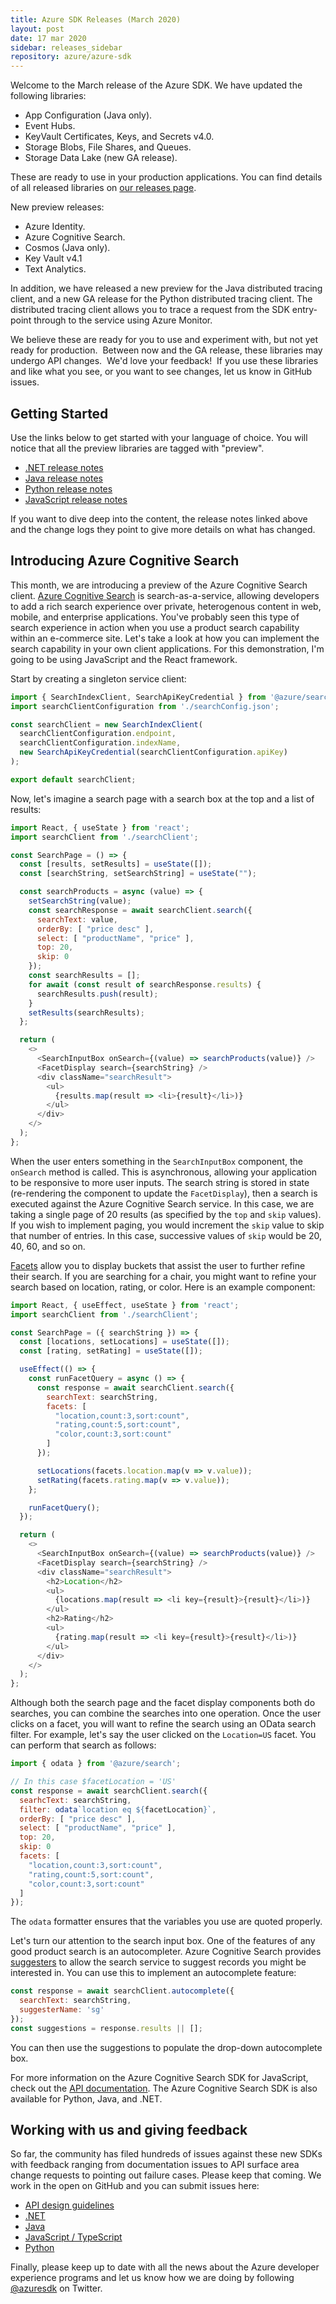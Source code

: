 ```yaml
---
title: Azure SDK Releases (March 2020)
layout: post
date: 17 mar 2020
sidebar: releases_sidebar
repository: azure/azure-sdk
---
```


Welcome to the March release of the Azure SDK.  We have updated the following libraries:

* App Configuration (Java only).
* Event Hubs.
* KeyVault Certificates, Keys, and Secrets v4.0.
* Storage Blobs, File Shares, and Queues.
* Storage Data Lake (new GA release).

These are ready to use in your production applications.  You can find details of all released libraries on [our releases page](https://azure.github.io/azure-sdk/releases/latest/).

New preview releases:

* Azure Identity.
* Azure Cognitive Search.
* Cosmos (Java only).
* Key Vault v4.1
* Text Analytics.

In addition, we have released a new preview for the Java distributed tracing client, and a new GA release for the Python distributed tracing client.  The distributed tracing client allows you to trace a request from the SDK entry-point through to the service using Azure Monitor.

We believe these are ready for you to use and experiment with, but not yet ready for production.  Between now and the GA release, these libraries may undergo API changes.  We'd love your feedback!  If you use these libraries and like what you see, or you want to see changes, let us know in GitHub issues. 

## Getting Started

Use the links below to get started with your language of choice.  You will notice that all the preview libraries are tagged with "preview".

* [.NET release notes]({{site.baseurl}}/releases/2020-02/dotnet.html)
* [Java release notes]({{site.baseurl}}/releases/2020-02/java.html)
* [Python release notes]({{site.baseurl}}/releases/2020-02/python.html)
* [JavaScript release notes]({{site.baseurl}}/releases/2020-02/js.html)

If you want to dive deep into the content, the release notes linked above and the change logs they point to give more details on what has changed.

## Introducing Azure Cognitive Search

This month, we are introducing a preview of the Azure Cognitive Search client.  [Azure Cognitive Search](https://azure.microsoft.com/services/search) is search-as-a-service, allowing developers to add a rich search experience over private, heterogenous content in web, mobile, and enterprise applications.  You've probably seen this type of search experience in action when you use a product search capability within an e-commerce site.  Let's take a look at how you can implement the search capability in your own client applications.  For this demonstration, I'm going to be using JavaScript and the React framework.

Start by creating a singleton service client:

```javascript
import { SearchIndexClient, SearchApiKeyCredential } from '@azure/search';
import searchClientConfiguration from './searchConfig.json';

const searchClient = new SearchIndexClient(
  searchClientConfiguration.endpoint,
  searchClientConfiguration.indexName,
  new SearchApiKeyCredential(searchClientConfiguration.apiKey)
);

export default searchClient;
```

Now, let's imagine a search page with a search box at the top and a list of results:

```javascript
import React, { useState } from 'react';
import searchClient from './searchClient';

const SearchPage = () => {
  const [results, setResults] = useState([]);
  const [searchString, setSearchString] = useState("");

  const searchProducts = async (value) => {
    setSearchString(value);
    const searchResponse = await searchClient.search({
      searchText: value,
      orderBy: [ "price desc" ],
      select: [ "productName", "price" ],
      top: 20,
      skip: 0
    });
    const searchResults = [];
    for await (const result of searchResponse.results) {
      searchResults.push(result);
    }
    setResults(searchResults);
  };

  return (
    <>
      <SearchInputBox onSearch={(value) => searchProducts(value)} />
      <FacetDisplay search={searchString} />
      <div className="searchResult">
        <ul>
          {results.map(result => <li>{result}</li>)}
        </ul>
      </div>
    </>
  );
};
```

When the user enters something in the `SearchInputBox` component, the `onSearch` method is called.  This is asynchronous, allowing your application to be responsive to more user inputs.  The search string is stored in state (re-rendering the component to update the `FacetDisplay`), then a search is executed against the Azure Cognitive Search service.  In this case, we are taking a single page of 20 results (as specified by the `top` and `skip` values).  If you wish to implement paging, you would increment the `skip` value to skip that number of entries.  In this case, successive values of `skip` would be 20, 40, 60, and so on.

[Facets](https://docs.microsoft.com/azure/search/search-filters-facets) allow you to display buckets that assist the user to further refine their search.  If you are searching for a chair, you might want to refine your search based on location, rating, or color.  Here is an example component:

```javascript
import React, { useEffect, useState } from 'react';
import searchClient from './searchClient';

const SearchPage = ({ searchString }) => {
  const [locations, setLocations] = useState([]);
  const [rating, setRating] = useState([]);

  useEffect(() => {
    const runFacetQuery = async () => {
      const response = await searchClient.search({
        searchText: searchString,
        facets: [
          "location,count:3,sort:count",
          "rating,count:5,sort:count",
          "color,count:3,sort:count"
        ]
      });

      setLocations(facets.location.map(v => v.value));
      setRating(facets.rating.map(v => v.value));
    };

    runFacetQuery();
  });

  return (
    <>
      <SearchInputBox onSearch={(value) => searchProducts(value)} />
      <FacetDisplay search={searchString} />
      <div className="searchResult">
        <h2>Location</h2>
        <ul>
          {locations.map(result => <li key={result}>{result}</li>)}
        </ul>
        <h2>Rating</h2>
        <ul>
          {rating.map(result => <li key={result}>{result}</li>)}
        </ul>
      </div>
    </>
  );
};
```

Although both the search page and the facet display components both do searches, you can combine the searches into one operation.  Once the user clicks on a facet, you will want to refine the search using an OData search filter.  For example, let's say the user clicked on the `Location=US` facet.  You can perform that search as follows:

```javascript
import { odata } from '@azure/search';

// In this case $facetLocation = 'US'
const response = await searchClient.search({
  searhcText: searchString,
  filter: odata`location eq ${facetLocation}`,
  orderBy: [ "price desc" ],
  select: [ "productName", "price" ],
  top: 20,
  skip: 0
  facets: [
    "location,count:3,sort:count",
    "rating,count:5,sort:count",
    "color,count:3,sort:count"
  ]
});
```

The `odata` formatter ensures that the variables you use are quoted properly.

Let's turn our attention to the search input box.  One of the features of any good product search is an autocompleter.  Azure Cognitive Search provides [suggesters](https://docs.microsoft.com/azure/search/index-add-suggesters) to allow the search service to suggest records you might be interested in.  You can use this to implement an autocomplete feature:

```javascript
const response = await searchClient.autocomplete({
  searchText: searchString,
  suggesterName: 'sg'
});
const suggestions = response.results || [];
```

You can then use the suggestions to populate the drop-down autocomplete box.

For more information on the Azure Cognitive Search SDK for JavaScript, check out the [API documentation](https://azuresdkdocs.blob.core.windows.net/$web/javascript/azure-search/11.0.0-preview.1/index.html).  The Azure Cognitive Search SDK is also available for Python, Java, and .NET.

## Working with us and giving feedback

So far, the community has filed hundreds of issues against these new SDKs with feedback ranging from documentation issues to API surface area change requests to pointing out failure cases.  Please keep that coming.  We work in the open on GitHub and you can submit issues here:

* [API design guidelines](https://github.com/Azure/azure-sdk/)
* [.NET](https://github.com/Azure/azure-sdk-for-net)
* [Java](https://github.com/Azure/azure-sdk-for-java)
* [JavaScript / TypeScript](https://github.com/Azure/azure-sdk-for-js)
* [Python](https://github.com/Azure/azure-sdk-for-python)

Finally, please keep up to date with all the news about the Azure developer experience programs and let us know how we are doing by following [@azuresdk](https://twitter.com/AzureSDK) on Twitter.
